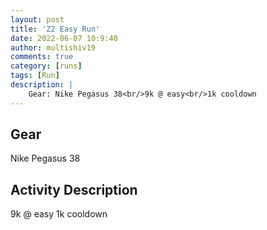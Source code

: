 ```yaml
---
layout: post
title: 'Z2 Easy Run'
date: 2022-06-07 10:9:40
author: multishiv19
comments: true
category: [runs]
tags: [Run]
description: |
    Gear: Nike Pegasus 38<br/>9k @ easy<br/>1k cooldown
---
```


## Gear
Nike Pegasus 38

## Activity Description
9k @ easy
1k cooldown


<div width='100%' class='strava-embed-placeholder' data-embed-type='activity' data-embed-id='7267011191'></div>
<script src='https://strava-embeds.com/embed.js'></script>
